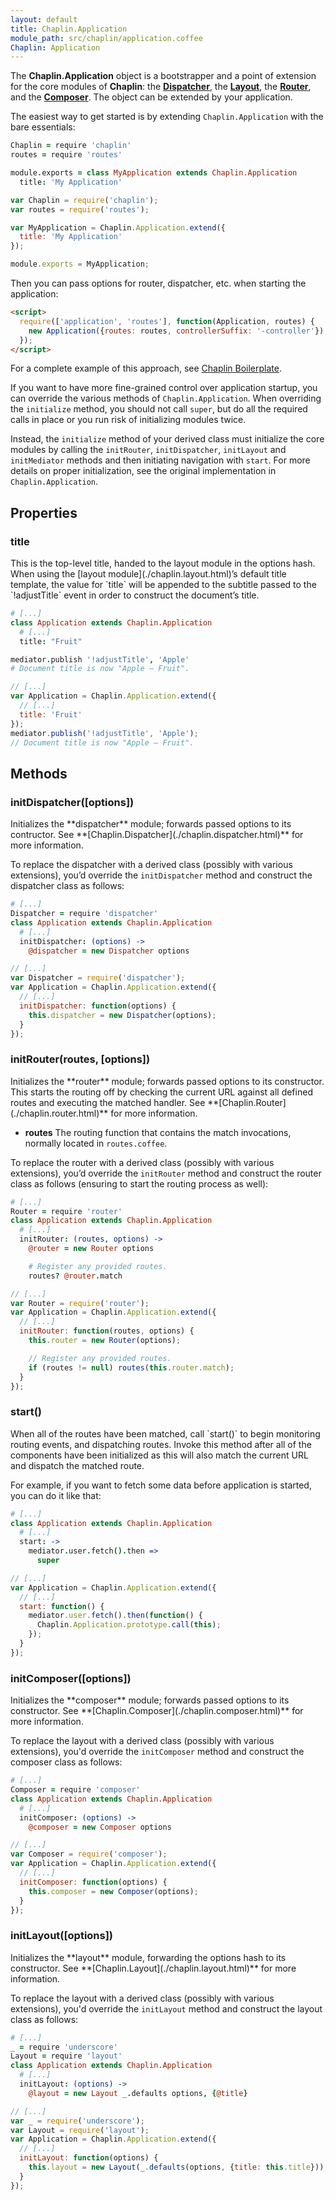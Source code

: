 ```yaml
---
layout: default
title: Chaplin.Application
module_path: src/chaplin/application.coffee
Chaplin: Application
---
```


The **Chaplin.Application** object is a bootstrapper and a point of extension
for the core modules of **Chaplin**: the **[Dispatcher](#initDispatcher)**, the
**[Layout](#initLayout)**, the **[Router](#initRouter)**, and the
**[Composer](#initComposer)**. The object can be extended by your application.

The easiest way to get started is by extending `Chaplin.Application` with the
bare essentials:

```coffeescript
Chaplin = require 'chaplin'
routes = require 'routes'

module.exports = class MyApplication extends Chaplin.Application
  title: 'My Application'
```
```javascript
var Chaplin = require('chaplin');
var routes = require('routes');

var MyApplication = Chaplin.Application.extend({
  title: 'My Application'
});

module.exports = MyApplication;
```

Then you can pass options for router, dispatcher, etc. when starting the
application:

```html
<script>
  require(['application', 'routes'], function(Application, routes) {
    new Application({routes: routes, controllerSuffix: '-controller'});
  });
</script>
```

For a complete example of this approach, see [Chaplin
Boilerplate](https://github.com/chaplinjs/chaplin-boilerplate-plain).

If you want to have more fine-grained control over application startup, you can
override the various methods of `Chaplin.Application`. When overriding the
`initialize` method, you should not call `super`, but do all the
required calls in place or you run risk of initializing modules twice.

Instead, the `initialize` method of your derived class must initialize
the core modules by calling the `initRouter`, `initDispatcher`, `initLayout`
and `initMediator` methods and then initiating navigation with `start`.
For more details on proper initialization, see the original implementation in
`Chaplin.Application`.

<h2 id="properties">Properties</h2>

<h3 class="module-member" id="title">title</h3>
This is the top-level title, handed to the layout module in the options hash.
When using the [layout module](./chaplin.layout.html)’s default title template,
the value for `title` will be appended to the subtitle passed to the
`!adjustTitle` event in order to construct the document’s title.

```coffeescript
# [...]
class Application extends Chaplin.Application
  # [...]
  title: "Fruit"

mediator.publish '!adjustTitle', 'Apple'
# Document title is now "Apple ­— Fruit".
```

```javascript
// [...]
var Application = Chaplin.Application.extend({
  // [...]
  title: 'Fruit'
});
mediator.publish('!adjustTitle', 'Apple');
// Document title is now "Apple ­— Fruit".
```

<h2 id="methods">Methods</h2>

<h3 class="module-member" id="initDispatcher">initDispatcher([options])</h3>
Initializes the **dispatcher** module; forwards passed options to its contructor. See **[Chaplin.Dispatcher](./chaplin.dispatcher.html)** for more information.

To replace the dispatcher with a derived class (possibly with various extensions), you’d override the `initDispatcher` method and construct the dispatcher class as follows:

```coffeescript
# [...]
Dispatcher = require 'dispatcher'
class Application extends Chaplin.Application
  # [...]
  initDispatcher: (options) ->
    @dispatcher = new Dispatcher options
```

```javascript
// [...]
var Dispatcher = require('dispatcher');
var Application = Chaplin.Application.extend({
  // [...]
  initDispatcher: function(options) {
    this.dispatcher = new Dispatcher(options);
  }
});
```

<h3 class="module-member" id="initRouter">initRouter(routes, [options])</h3>
Initializes the **router** module; forwards passed options to its constructor. This starts the routing off by checking the current URL against all defined routes and executing the matched handler. See **[Chaplin.Router](./chaplin.router.html)** for more information.

* **routes**
  The routing function that contains the match invocations, normally located in `routes.coffee`.

To replace the router with a derived class (possibly with various extensions), you’d override the `initRouter` method and construct the router class as follows (ensuring to start the routing process as well):

```coffeescript
# [...]
Router = require 'router'
class Application extends Chaplin.Application
  # [...]
  initRouter: (routes, options) ->
    @router = new Router options

    # Register any provided routes.
    routes? @router.match
```

```javascript
// [...]
var Router = require('router');
var Application = Chaplin.Application.extend({
  // [...]
  initRouter: function(routes, options) {
    this.router = new Router(options);

    // Register any provided routes.
    if (routes != null) routes(this.router.match);
  }
});
```

<h3 class="module-member" id="start">start()</h3>
When all of the routes have been matched, call `start()` to begin monitoring routing events, and dispatching routes. Invoke this method after all of the components have been initialized as this will also match the current URL and dispatch the matched route.

For example, if you want to fetch some data before application is started, you can do it like that:

```coffeescript
# [...]
class Application extends Chaplin.Application
  # [...]
  start: ->
    mediator.user.fetch().then =>
      super
```

```javascript
// [...]
var Application = Chaplin.Application.extend({
  // [...]
  start: function() {
    mediator.user.fetch().then(function() {
      Chaplin.Application.prototype.call(this);
    });
  }
});
```

<h3 class="module-member" id="initComposer">initComposer([options])</h3>
Initializes the **composer** module; forwards passed options to its constructor. See **[Chaplin.Composer](./chaplin.composer.html)** for more information.

To replace the layout with a derived class (possibly with various extensions), you'd override the `initComposer` method and construct the composer class as follows:

```coffeescript
# [...]
Composer = require 'composer'
class Application extends Chaplin.Application
  # [...]
  initComposer: (options) ->
    @composer = new Composer options
```

```javascript
// [...]
var Composer = require('composer');
var Application = Chaplin.Application.extend({
  // [...]
  initComposer: function(options) {
    this.composer = new Composer(options);
  }
});
```

<h3 class="module-member" id="initLayout">initLayout([options])</h3>
Initializes the **layout** module, forwarding the options hash to its constructor. See **[Chaplin.Layout](./chaplin.layout.html)** for more information.

To replace the layout with a derived class (possibly with various extensions), you'd override the `initLayout` method and construct the layout class as follows:

```coffeescript
# [...]
_ = require 'underscore'
Layout = require 'layout'
class Application extends Chaplin.Application
  # [...]
  initLayout: (options) ->
    @layout = new Layout _.defaults options, {@title}
```

```javascript
// [...]
var _ = require('underscore');
var Layout = require('layout');
var Application = Chaplin.Application.extend({
  // [...]
  initLayout: function(options) {
    this.layout = new Layout(_.defaults(options, {title: this.title}));
  }
});
```

